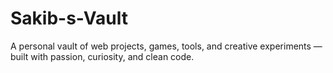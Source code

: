 # Sakib-s-Vault
A personal vault of web projects, games, tools, and creative experiments — built with passion, curiosity, and clean code.
